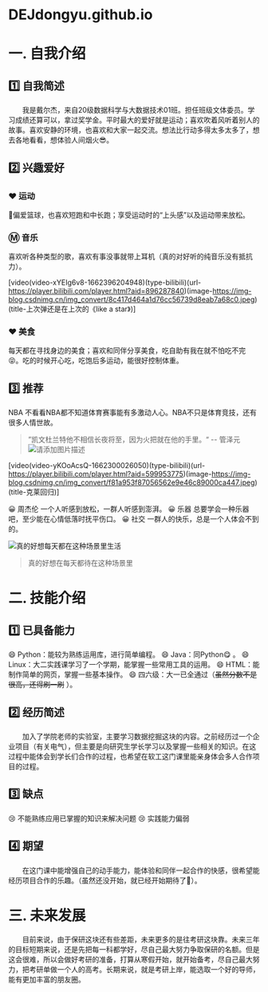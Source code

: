 # DEJdongyu.github.io
# 一.  自我介绍
## :one: 自我简述
&emsp;&emsp;我是戴尔杰，来自20级数据科学与大数据技术01班。担任班级文体委员。学习成绩还算可以，拿过奖学金。平时最大的爱好就是运动；喜欢吹着风听着别人的故事。喜欢安静的环境，也喜欢和大家一起交流。想法比行动多得太多太多了，想去各地看看，想体验人间烟火:sunglasses:。
 ## :two: 兴趣爱好
### :heart: 运动
:basketball:偏爱篮球，也喜欢短跑和中长跑；享受运动时的“上头感”以及运动带来放松。

### :m: 音乐
 喜欢听各种类型的歌，喜欢有事没事就带上耳机（真的对好听的纯音乐没有抵抗力）。
 
[video(video-xYEIg6v8-1662396204948)(type-bilibili)(url-https://player.bilibili.com/player.html?aid=896287840)(image-https://img-blog.csdnimg.cn/img_convert/8c417d464a1d76cc56739d8eab7a68c0.jpeg)(title-上次弹还是在上次的《like a star》)]


### :heart: 美食
 每天都在寻找身边的美食；喜欢和同伴分享美食，吃自助有我在就不怕吃不完:stuck_out_tongue_closed_eyes:。吃的时候开心吃，吃饱后多运动，能很好控制体重。

## :three: 推荐
 NBA 不看看NBA都不知道体育赛事能有多激动人心。NBA不只是体育竞技，还有很多人情世故。



>”凯文杜兰特他不相信长夜将至，因为火把就在他的手里。“
-- 管泽元
![请添加图片描述](https://img-blog.csdnimg.cn/aa0daf28ae234b2d98e36f9e31163077.jpeg)



[video(video-yKOoAcsQ-1662300026050)(type-bilibili)(url-https://player.bilibili.com/player.html?aid=599953775)(image-https://img-blog.csdnimg.cn/img_convert/f81a953f87056562e9e46c89000ca447.jpeg)(title-克莱回归)]


:grinning: 周杰伦 一个人听感到放松，一群人听感到澎湃。
:grinning:  乐器 总要学会一种乐器吧，至少能在心情低落时抚平伤口。
:grinning: 社交 一群人的快乐，总是一个人体会不到的。

![真的好想每天都在这种场景里生活](https://img-blog.csdnimg.cn/d93b9f5879284326aa6bfc4222035bf8.jpeg#pic_center)
>真的好想在每天都待在这种场景里

# 二.  技能介绍
## :one: 已具备能力
:smile: Python：能较为熟练运用库，进行简单编程。
:smile: Java：同Python:yum: 。
:smile: Linux：大二实践课学习了一个学期，能掌握一些常用工具的运用。
:smile: HTML：能制作简单的网页，掌握一些基本操作。
:smile: 四六级：大一已全通过（~~虽然分数不是很高，还得刷一刷~~ ）。
## :two: 经历简述
&emsp;&emsp;加入了学院老师的实验室，主要学习数据挖掘这块的内容。之前经历过一个企业项目（有关电气），但主要是向研究生学长学习以及掌握一些相关的知识。在这过程中能体会到学长们合作的过程，也希望在软工这门课里能亲身体会多人合作项目的过程。

## :three:  缺点
:cry: 不能熟练应用已掌握的知识来解决问题
:cry: 实践能力偏弱

## :four:  期望
&emsp;&emsp;在这门课中能增强自己的动手能力，能体验和同伴一起合作的快感，很希望能经历项目合作的乐趣。（虽然还没开始，就已经开始期待了:facepunch:）。

# 三. 未来发展
&emsp;&emsp;目前来说，由于保研这块还有些差距，未来更多的是往考研这块靠。未来三年的目标短期来说，还是先把每一科都学好，尽自己最大努力争取保研的名额。但是这会很难，所以会做好考研的准备，打算从寒假开始，就开始备考，尽自己最大努力，把考研单做一个人的高考。长期来说，就是考研上岸，能选取一个好的导师，能有更加丰富的朋友圈。
